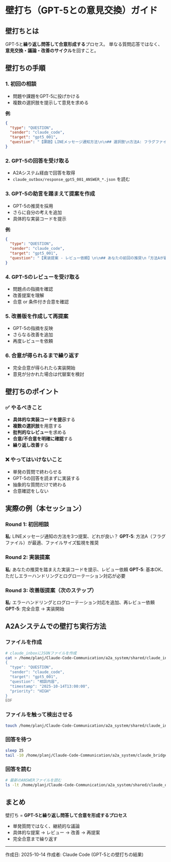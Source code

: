 # 壁打ち（GPT-5との意見交換）ガイド

## 壁打ちとは
GPT-5と**繰り返し問答して合意形成する**プロセス。
単なる質問応答ではなく、**意見交換・議論・改善のサイクル**を回すこと。

## 壁打ちの手順

### 1. 初回の相談
- 問題や課題をGPT-5に投げかける
- 複数の選択肢を提示して意見を求める

**例**:
```json
{
  "type": "QUESTION",
  "sender": "claude_code",
  "target": "gpt5_001",
  "question": "【課題】LINEメッセージ通知方法\n\n## 選択肢\n方法A: フラグファイル方式\n方法B: バックグラウンドプロセス\n方法C: tmux強調表示\n\n## 質問\nどの方法が最も実用的か？"
}
```

### 2. GPT-5の回答を受け取る
- A2Aシステム経由で回答を取得
- `claude_outbox/response_gpt5_001_ANSWER_*.json` を読む

### 3. GPT-5の助言を踏まえて提案を作成
- GPT-5の推奨を採用
- さらに自分の考えを追加
- 具体的な実装コードを提示

**例**:
```json
{
  "type": "QUESTION",
  "sender": "claude_code",
  "target": "gpt5_001",
  "question": "【実装提案 - レビュー依頼】\n\n## あなたの前回の推奨\n「方法Aが最適」「ファイルサイズ監視が望ましい」\n\n## 私の実装提案\n```bash\n# 具体的なコード\n```\n\n## レビュー依頼\n1. この実装で十分か？\n2. 見落としはないか？\n3. 合意できるか？"
}
```

### 4. GPT-5のレビューを受け取る
- 問題点の指摘を確認
- 改善提案を理解
- 合意 or 条件付き合意を確認

### 5. 改善版を作成して再提案
- GPT-5の指摘を反映
- さらなる改善を追加
- 再度レビューを依頼

### 6. 合意が得られるまで繰り返す
- 完全合意が得られたら実装開始
- 意見が分かれた場合は代替案を検討

## 壁打ちのポイント

### ✅ やるべきこと
- **具体的な実装コードを提示**する
- **複数の選択肢**を用意する
- **批判的なレビュー**を求める
- **合意/不合意を明確に確認**する
- **繰り返し改善**する

### ❌ やってはいけないこと
- 単発の質問で終わらせる
- GPT-5の回答を読まずに実装する
- 抽象的な質問だけで終わる
- 合意確認をしない

## 実際の例（本セッション）

### Round 1: 初回相談
**私**: LINEメッセージ通知の方法を3つ提案、どれが良い？
**GPT-5**: 方法A（フラグファイル）が最適、ファイルサイズ監視を推奨

### Round 2: 実装提案
**私**: あなたの推奨を踏まえた実装コードを提示、レビュー依頼
**GPT-5**: 基本OK、ただしエラーハンドリングとログローテーション対応が必要

### Round 3: 改善版提案（次のステップ）
**私**: エラーハンドリングとログローテーション対応を追加、再レビュー依頼
**GPT-5**: 完全合意 → 実装開始

## A2Aシステムでの壁打ち実行方法

### ファイルを作成
```bash
# claude_inboxにJSONファイルを作成
cat > /home/planj/Claude-Code-Communication/a2a_system/shared/claude_inbox/consultation_xxx.json << 'EOF'
{
  "type": "QUESTION",
  "sender": "claude_code",
  "target": "gpt5_001",
  "question": "相談内容",
  "timestamp": "2025-10-14T13:00:00",
  "priority": "HIGH"
}
EOF
```

### ファイルを触って検出させる
```bash
touch /home/planj/Claude-Code-Communication/a2a_system/shared/claude_inbox/consultation_xxx.json
```

### 回答を待つ
```bash
sleep 25
tail -10 /home/planj/Claude-Code-Communication/a2a_system/claude_bridge.log
```

### 回答を読む
```bash
# 最新のANSWERファイルを読む
ls -lt /home/planj/Claude-Code-Communication/a2a_system/shared/claude_outbox/response_gpt5_001_ANSWER_*.json | head -1
```

## まとめ
壁打ち = **GPT-5と繰り返し問答して合意を形成するプロセス**
- 単発質問ではなく、継続的な議論
- 具体的な提案 → レビュー → 改善 → 再提案
- 完全合意まで繰り返す

---
作成日: 2025-10-14
作成者: Claude Code (GPT-5との壁打ちの結果)
